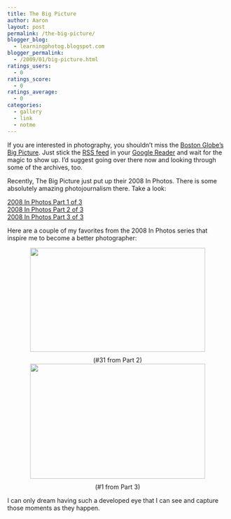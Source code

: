 ```yaml
---
title: The Big Picture
author: Aaron
layout: post
permalink: /the-big-picture/
blogger_blog:
  - learningphotog.blogspot.com
blogger_permalink:
  - /2009/01/big-picture.html
ratings_users:
  - 0
ratings_score:
  - 0
ratings_average:
  - 0
categories:
  - gallery
  - link
  - notme
---
```

If you are interested in photography, you shouldn&#8217;t miss the [Boston Globe&#8217;s Big Picture][1]. Just stick the [RSS feed][2] in your [Google Reader][3] and wait for the magic to show up. I&#8217;d suggest going over there now and looking through some of the archives, too.

Recently, The Big Picture just put up their 2008 In Photos. There is some absolutely amazing photojournalism there. Take a look:

[2008 In Photos Part 1 of 3][4]  
[2008 In Photos Part 2 of 3][5]  
[2008 In Photos Part 3 of 3][6]

Here are a couple of my favorites from the 2008 In Photos series that inspire me to become a better photographer:

<div style="text-align: center;">
  <a onblur="try {parent.deselectBloggerImageGracefully();} catch(e) {}" href="http://www.boston.com/bigpicture/2008/12/2008_in_photographs_part_2_of.html#photo31"><img style="margin: 0px auto 10px; display: block; text-align: center; cursor: pointer; width: 400px; height: 237px;" src="http://blog.9minutesnooze.com/wp-content/uploads/2009/01/31_ramadan1.jpg" alt="" id="BLOGGER_PHOTO_ID_5287908402300758402" border="0" /></a>(#31 from Part 2)
</div>

<div style="text-align: center;">
  <a onblur="try {parent.deselectBloggerImageGracefully();} catch(e) {}" href="http://www.boston.com/bigpicture/2008/12/2008_the_year_in_photographs_p.html#photo1"><img style="margin: 0px auto 10px; display: block; text-align: center; cursor: pointer; width: 400px; height: 262px;" src="http://blog.9minutesnooze.com/wp-content/uploads/2009/01/01_baobama1_sm.jpg" alt="" id="BLOGGER_PHOTO_ID_5287908396876263058" border="0" /></a>(#1 from Part 3)
</div>

I can only dream having such a developed eye that I can see and capture those moments as they happen.

<div class="addtoany_share_save_container addtoany_content_bottom">
  <div class="a2a_kit a2a_kit_size_32 addtoany_list a2a_target" id="wpa2a_3">
    <a class="a2a_button_facebook" href="http://www.addtoany.com/add_to/facebook?linkurl=http%3A%2F%2Fblog.9minutesnooze.com%2Fthe-big-picture%2F&linkname=The%20Big%20Picture" title="Facebook" rel="nofollow" target="_blank"></a><a class="a2a_button_twitter" href="http://www.addtoany.com/add_to/twitter?linkurl=http%3A%2F%2Fblog.9minutesnooze.com%2Fthe-big-picture%2F&linkname=The%20Big%20Picture" title="Twitter" rel="nofollow" target="_blank"></a><a class="a2a_button_google_plus" href="http://www.addtoany.com/add_to/google_plus?linkurl=http%3A%2F%2Fblog.9minutesnooze.com%2Fthe-big-picture%2F&linkname=The%20Big%20Picture" title="Google+" rel="nofollow" target="_blank"></a><a class="a2a_dd addtoany_share_save" href="https://www.addtoany.com/share_save"></a>
  </div>
</div>

 [1]: http://www.boston.com/bigpicture
 [2]: http://www.boston.com/bigpicture/index.xml
 [3]: http://google.com/reader
 [4]: http://www.boston.com/bigpicture/2008/12/the_year_2008_in_photographs_p.html
 [5]: http://www.boston.com/bigpicture/2008/12/2008_in_photographs_part_2_of.html
 [6]: http://www.boston.com/bigpicture/2008/12/2008_the_year_in_photographs_p.html
